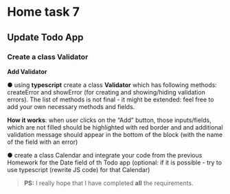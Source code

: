 # Home task 7

## Update Todo App

### Create a class Validator

**Add Validator**

● using **typescript** create a class **Validator** which has following
methods: createError and showError (for creating and
showing/hiding validation errors). The list of methods is not final - it
might be extended: feel free to add your own necessary methods
and fields.

**How it works**: when user clicks on the “Add” button, those
inputs/fields, which are not filled should be highlighted with red
border and and additional validation message should appear in the
bottom of the block (with the name of the field with an error)

● create a class Calendar and integrate your code from the previous
Homework for the Date field of th Todo app (optional: if it is
possible - try to use typescript (rewrite JS code) for that Calendar)

> **PS:** I really hope that I have completed **all** the requirements.
